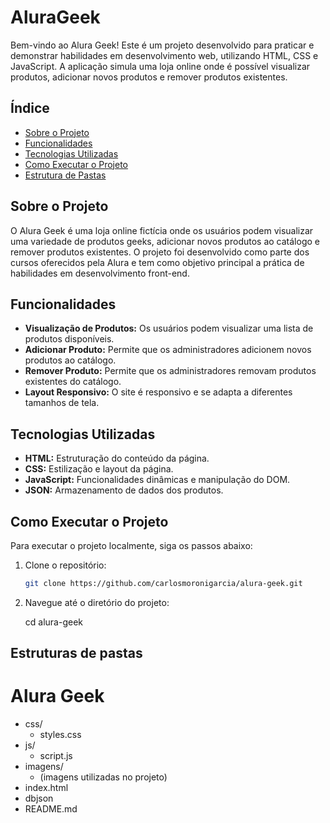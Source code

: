 # AluraGeek

Bem-vindo ao Alura Geek! Este é um projeto desenvolvido para praticar e demonstrar habilidades em desenvolvimento web, utilizando HTML, CSS e JavaScript. A aplicação simula uma loja online onde é possível visualizar produtos, adicionar novos produtos e remover produtos existentes.

## Índice

- [Sobre o Projeto](#sobre-o-projeto)
- [Funcionalidades](#funcionalidades)
- [Tecnologias Utilizadas](#tecnologias-utilizadas)
- [Como Executar o Projeto](#como-executar-o-projeto)
- [Estrutura de Pastas](#estrutura-de-pastas)


## Sobre o Projeto

O Alura Geek é uma loja online fictícia onde os usuários podem visualizar uma variedade de produtos geeks, adicionar novos produtos ao catálogo e remover produtos existentes. O projeto foi desenvolvido como parte dos cursos oferecidos pela Alura e tem como objetivo principal a prática de habilidades em desenvolvimento front-end.

## Funcionalidades

- **Visualização de Produtos:** Os usuários podem visualizar uma lista de produtos disponíveis.
- **Adicionar Produto:** Permite que os administradores adicionem novos produtos ao catálogo.
- **Remover Produto:** Permite que os administradores removam produtos existentes do catálogo.
- **Layout Responsivo:** O site é responsivo e se adapta a diferentes tamanhos de tela.

## Tecnologias Utilizadas

- **HTML:** Estruturação do conteúdo da página.
- **CSS:** Estilização e layout da página.
- **JavaScript:** Funcionalidades dinâmicas e manipulação do DOM.
- **JSON:** Armazenamento de dados dos produtos.

## Como Executar o Projeto

Para executar o projeto localmente, siga os passos abaixo:

1. Clone o repositório:
   ```bash
   git clone https://github.com/carlosmoronigarcia/alura-geek.git
2. Navegue até o diretório do projeto:

    cd alura-geek

## Estruturas de pastas  
# Alura Geek

- css/
  - styles.css
- js/
  - script.js
- imagens/
  - (imagens utilizadas no projeto)
- index.html
- dbjson
- README.md
